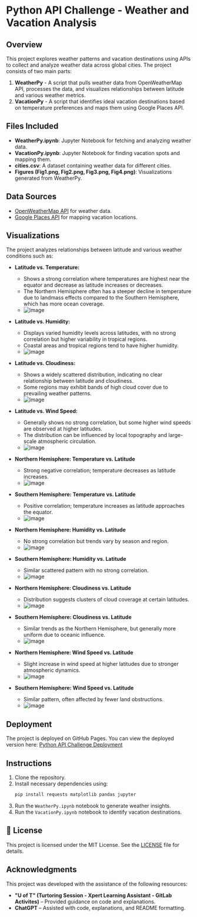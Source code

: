 # Python API Challenge - Weather and Vacation Analysis

## Overview
This project explores weather patterns and vacation destinations using APIs to collect and analyze weather data across global cities. The project consists of two main parts:

1. **WeatherPy** - A script that pulls weather data from OpenWeatherMap API, processes the data, and visualizes relationships between latitude and various weather metrics.
2. **VacationPy** - A script that identifies ideal vacation destinations based on temperature preferences and maps them using Google Places API.

## Files Included
- **WeatherPy.ipynb**: Jupyter Notebook for fetching and analyzing weather data.
- **VacationPy.ipynb**: Jupyter Notebook for finding vacation spots and mapping them.
- **cities.csv**: A dataset containing weather data for different cities.
- **Figures (Fig1.png, Fig2.png, Fig3.png, Fig4.png)**: Visualizations generated from WeatherPy.

## Data Sources
- [OpenWeatherMap API](https://openweathermap.org/api) for weather data.
- [Google Places API](https://developers.google.com/places/web-service/intro) for mapping vacation locations.

## Visualizations
The project analyzes relationships between latitude and various weather conditions such as:

   - **Latitude vs. Temperature:**
     - Shows a strong correlation where temperatures are highest near the equator and decrease as latitude increases or decreases.
     - The Northern Hemisphere often has a steeper decline in temperature due to landmass effects compared to the Southern Hemisphere, which has more ocean coverage.
     - ![image](https://github.com/user-attachments/assets/4e6ce1d2-8eb6-474a-92df-7a4c0111e034)
       
   - **Latitude vs. Humidity:**
     - Displays varied humidity levels across latitudes, with no strong correlation but higher variability in tropical regions.
     - Coastal areas and tropical regions tend to have higher humidity.
     - ![image](https://github.com/user-attachments/assets/a2a40206-8800-4543-a5a8-d549ece572d9)

   - **Latitude vs. Cloudiness:**
     - Shows a widely scattered distribution, indicating no clear relationship between latitude and cloudiness.
     - Some regions may exhibit bands of high cloud cover due to prevailing weather patterns.
     - ![image](https://github.com/user-attachments/assets/91425d3e-37b3-4a7f-a57b-371a46ea5477)

   - **Latitude vs. Wind Speed:**
     - Generally shows no strong correlation, but some higher wind speeds are observed at higher latitudes.
     - The distribution can be influenced by local topography and large-scale atmospheric circulation.
     - ![image](https://github.com/user-attachments/assets/58993a77-bab5-42ce-b262-67d6639ac06a)

   - **Northern Hemisphere: Temperature vs. Latitude**
       - Strong negative correlation; temperature decreases as latitude increases.
       - ![image](https://github.com/user-attachments/assets/7dbbe347-8333-4d1e-901b-f05c8557e382)

   - **Southern Hemisphere: Temperature vs. Latitude**
       - Positive correlation; temperature increases as latitude approaches the equator.
       - ![image](https://github.com/user-attachments/assets/a3c6408a-d0d3-4345-ac58-609d4f76ce6a)

   - **Northern Hemisphere: Humidity vs. Latitude**
       - No strong correlation but trends vary by season and region.
       - ![image](https://github.com/user-attachments/assets/e38fad86-219b-4dad-a05f-85ea1a68744a)

   - **Southern Hemisphere: Humidity vs. Latitude**
       - Similar scattered pattern with no strong correlation.
       - ![image](https://github.com/user-attachments/assets/24ff2275-8588-4c3f-a59b-647613899362)

   - **Northern Hemisphere: Cloudiness vs. Latitude**
       - Distribution suggests clusters of cloud coverage at certain latitudes.
       - ![image](https://github.com/user-attachments/assets/d33e55b0-73f2-4d54-9375-27209db88cc7)

   - **Southern Hemisphere: Cloudiness vs. Latitude**
       - Similar trends as the Northern Hemisphere, but generally more uniform due to oceanic influence.
       - ![image](https://github.com/user-attachments/assets/480cb119-b8ad-4687-a349-2ca7e176c4de)

   - **Northern Hemisphere: Wind Speed vs. Latitude**
       - Slight increase in wind speed at higher latitudes due to stronger atmospheric dynamics.
       - ![image](https://github.com/user-attachments/assets/b53e9ce4-8842-4da6-987b-6349c9189b72)

   - **Southern Hemisphere: Wind Speed vs. Latitude**
       - Similar pattern, often affected by fewer land obstructions.
       - ![image](https://github.com/user-attachments/assets/72def744-6c07-4c85-bb73-5f5353fae990)

       
## Deployment
The project is deployed on GitHub Pages. You can view the deployed version here:
[Python API Challenge Deployment](https://cbilinski101.github.io/python-api-challenge/)

## Instructions
1. Clone the repository.
2. Install necessary dependencies using:
   ```bash
   pip install requests matplotlib pandas jupyter
   ```
3. Run the `WeatherPy.ipynb` notebook to generate weather insights.
4. Run the `VacationPy.ipynb` notebook to identify vacation destinations.

## 📜 License
This project is licensed under the MIT License. See the [LICENSE](LICENSE) file for details.

## Acknowledgments

This project was developed with the assistance of the following resources:

- **"U of T" (Turtoring Session - Xpert Learning Assistant - GitLab Activites)** – Provided guidance on code and explanations.
- **ChatGPT** – Assisted with code, explanations, and README formatting. 
